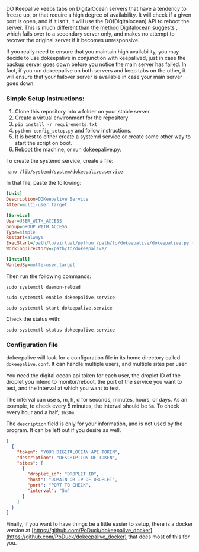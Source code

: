 DO Keepalive keeps tabs on DigitalOcean servers that have a tendency to freeze up, or that require a high degree of
availability. It will check if a given port is open, and if it isn't, it will use the DO(Digitalocean) API to reboot the
server. This is much different
than [the method Digitalocean suggests](https://www.digitalocean.com/community/tutorials/how-to-set-up-highly-available-web-servers-with-keepalived-and-floating-ips-on-ubuntu-14-04)
, which fails over to a secondary server only, and makes no attempt to recover the original server if it becomes
unresponsive.

If you really need to ensure that you maintain high availability, you may decide to use dokeepalive in conjunction with
keepalived, just in case the backup server goes down before you notice the main server has failed. In fact, if you run
dokeepalive on both servers and keep tabs on the other, it will ensure that your failover server is available in case
your main server goes down.

### Simple Setup Instructions:

1. Clone this repository into a folder on your stable server.
2. Create a virtual environment for the repository
3. `pip install -r requirements.txt`
4. `python config_setup.py` and follow instructions.
5. It is best to either create a systemd service or create some other way to start the script on boot.
6. Reboot the machine, or run dokeepalive.py.

To create the systemd service, create a file:

`nano /lib/systemd/system/dokeepalive.service`

In that file, paste the following:

```ini
[Unit]
Description=DOKeepalive Service
After=multi-user.target

[Service]
User=USER_WITH_ACCESS
Group=GROUP_WITH_ACCESS
Type=simple
Restart=always
ExecStart=/path/to/virtual/python /path/to/dokeepalive/dokeepalive.py > /path/to/dokeepalive/dokeepalive.error.log 2>&1
WorkingDirectory=/path/to/dokeepalive/

[Install]
WantedBy=multi-user.target
```

Then run the following commands:

`sudo systemctl daemon-reload`

`sudo systemctl enable dokeepalive.service`

`sudo systemctl start dokeepalive.service`

Check the status with:

`sudo systemctl status dokeepalive.service`

### Configuration file

dokeepalive will look for a configuration file in its home directory called `dokeepalive.conf`. It can handle multiple
users, and multiple sites per user.

You need the digital ocean api token for each user, the droplet ID of the droplet you intend to monitor/reboot, the port
of the service you want to test, and the interval at which you want to test.

The interval can use s, m, h, d for seconds, minutes, hours, or days. As an example, to check every 5 minutes, the
interval should be `5m`. To check every hour and a half, `1h30m`.

The `description` field is only for your information, and is not used by the program. It can be left out if you desire
as well.

```json
[
  {
    "token": "YOUR DIGITALOCEAN API TOKEN",
    "description": "DESCRIPTION OF TOKEN",
    "sites": [
      {
        "droplet_id": "DROPLET ID",
        "host": "DOMAIN OR IP OF DROPLET",
        "port": "PORT TO CHECK",
        "interval": "5m"
      }
    ]
  }
]
```

Finally, if you want to have things be a little easier to setup, there is a docker version at [https://github.com/PoDuck/dokeepalive_docker](https://github.com/PoDuck/dokeepalive_docker) that does most of this for you.